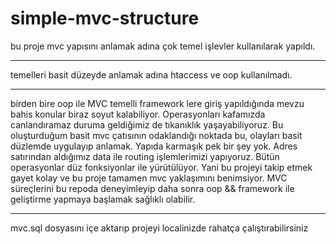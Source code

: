 # simple-mvc-structure

bu proje mvc yapısını anlamak adına çok temel işlevler 
kullanılarak yapıldı.

---

temelleri basit düzeyde anlamak adına htaccess ve oop 
kullanılmadı.

---

birden bire oop ile MVC temelli framework lere giriş 
yapıldığında mevzu bahis konular biraz soyut kalabiliyor. 
Operasyonları kafamızda canlandıramaz duruma geldiğimiz de 
tıkanıklık yaşayabiliyoruz. Bu oluşturduğum basit mvc çatısının odaklandığı noktada bu, olayları basit düzlemde uygulayıp anlamak. Yapıda karmaşık pek bir şey yok. 
Adres satırından aldığımız data ile routing 
işlemlerimizi yapıyoruz. Bütün operasyonlar düz fonksiyonlar ile yürütülüyor. Yani bu projeyi takip etmek 
gayet kolay ve bu proje tamamen mvc yaklaşımını benimsiyor. MVC süreçlerini bu repoda deneyimleyip daha 
sonra oop && framework ile geliştirme yapmaya başlamak 
sağlıklı olabilir.

---

mvc.sql dosyasını içe aktarıp projeyi localinizde rahatça çalıştırabilirsiniz 
